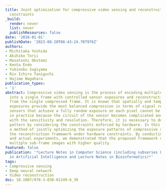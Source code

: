 ```yaml
---
title: Joint optimization for compressive video sensing and reconstruction under hardware
  constraints
_build:
  render: never
  list: never
  publishResources: false
date: '2018-01-01'
publishDate: '2023-08-20T08:43:24.707976Z'
authors:
- Michitaka Yoshida
- Akihiko Torii
- Masatoshi Okutomi
- Kenta Endo
- Yukinobu Sugiyama
- Rin Ichiro Taniguchi
- Hajime Nagahara
publication_types:
- '1'
abstract: Compressive video sensing is the process of encoding multiple sub-frames
  into a single frame with controlled sensor exposures and reconstructing the sub-frames
  from the single compressed frame. It is known that spatially and temporally random
  exposures provide the most balanced compression in terms of signal recovery. However,
  sensors that achieve a fully random exposure on each pixel cannot be easily realized
  in practice because the circuit of the sensor becomes complicated and incompatible
  with the sensitivity and resolution. Therefore, it is necessary to design an exposure
  pattern by considering the constraints enforced by hardware. In this paper, we propose
  a method of jointly optimizing the exposure patterns of compressive sensing and
  the reconstruction framework under hardware constraints. By conducting a simulation
  and actual experiments, we demonstrated that the proposed framework can reconstruct
  multiple sub-frame images with higher quality.
featured: false
publication: '*Lecture Notes in Computer Science (including subseries Lecture Notes
  in Artificial Intelligence and Lecture Notes in Bioinformatics)*'
tags:
- Compressive sensing
- Deep neural network
- Video reconstruction
doi: 10.1007/978-3-030-01249-6_39
---
```


